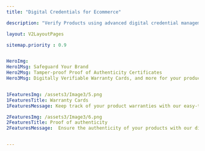 ```yaml
---
title: "Digital Credentials for Ecommerce"

description: "Verify Products using advanced digital credential management software"

layout: V2LayoutPages

sitemap.priority : 0.9


HeroImg: 
Hero1Msg: Safeguard Your Brand 
Hero2Msg: Tamper-proof Proof of Authenticity Certificates
Hero3Msg: Digitally Verifiable Warranty Cards, and more for your products.


1FeaturesImg: /assets3/Image3/5.png
1FeaturesTitle: Warranty Cards
1FeaturesMessage: Keep track of your product warranties with our easy-to-use digital credential management software. Simply create your warranty cards with our secure platform and access & manage them anytime, anywhere. Say goodbye to lost or misplaced paper documents and hello to streamlined organization for your e-commerce business.

2FeaturesImg: /assets3/Image3/6.png
2FeaturesTitle: Proof of authenticity
2FeaturesMessage:  Ensure the authenticity of your products with our digital credential management software. Easily upload and store your proof of authenticity documents, such as certificates of authenticity, on our secure platform. No more lost or hard-to-find paper documents. Our software makes it easy to provide proof of authenticity to your customers, boosting their trust in your e-commerce business.


---
```

